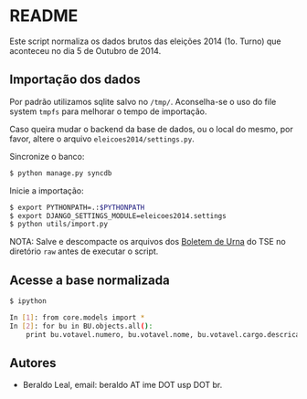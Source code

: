 # README

Este script normaliza os dados brutos das eleições 2014 (1o. Turno) que
aconteceu no dia 5 de Outubro de 2014.

## Importação dos dados

Por padrão utilizamos sqlite salvo no `/tmp/`. Aconselha-se o uso do file
system `tmpfs` para melhorar o tempo de importação.

Caso queira mudar o backend da base de dados, ou o local do mesmo, por favor,
altere o arquivo `eleicoes2014/settings.py`.

Sincronize o banco:

```bash
$ python manage.py syncdb
```

Inicie a importação:

```bash
$ export PYTHONPATH=.:$PYTHONPATH
$ export DJANGO_SETTINGS_MODULE=eleicoes2014.settings
$ python utils/import.py
```

NOTA: Salve e descompacte os arquivos dos [Boletem de
Urna](http://www.tse.jus.br/hotSites/pesquisas-eleitorais/resultados_anos/boletim_urna/boletim_urna_1_turno-2014.html)
do TSE no diretório `raw` antes de executar o script.

## Acesse a base normalizada

```bash
$ ipython

In [1]: from core.models import *                                
In [2]: for bu in BU.objects.all():                               
    print bu.votavel.numero, bu.votavel.nome, bu.votavel.cargo.descricao, bu.votos
```

## Autores

  * Beraldo Leal, email: beraldo AT ime DOT usp DOT br.
